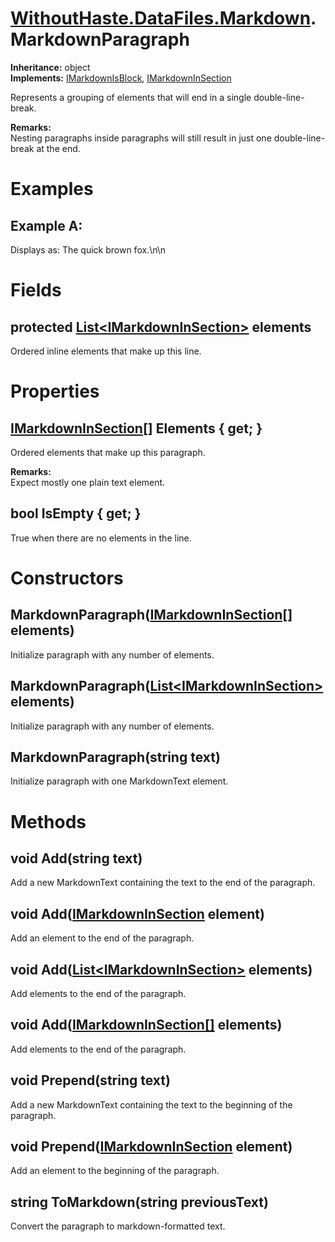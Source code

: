 # [WithoutHaste.DataFiles.Markdown](TableOfContents.WithoutHaste.DataFiles.Markdown.md).MarkdownParagraph

**Inheritance:** object  
**Implements:** [IMarkdownIsBlock](WithoutHaste.DataFiles.Markdown.IMarkdownIsBlock.md), [IMarkdownInSection](WithoutHaste.DataFiles.Markdown.IMarkdownInSection.md)  

Represents a grouping of elements that will end in a single double-line-break.  

**Remarks:**  
Nesting paragraphs inside paragraphs will still result in just one double-line-break at the end.  

# Examples

## Example A:

Displays as: The quick brown fox.\\n\\n  

# Fields

## protected [List&lt;IMarkdownInSection&gt;](https://docs.microsoft.com/en-us/dotnet/api/system.collections.generic.list-1) elements

Ordered inline elements that make up this line.  

# Properties

## [IMarkdownInSection[]](WithoutHaste.DataFiles.Markdown.IMarkdownInSection.md) Elements { get; }

Ordered elements that make up this paragraph.  

**Remarks:**  
Expect mostly one plain text element.  

## bool IsEmpty { get; }

True when there are no elements in the line.  

# Constructors

## MarkdownParagraph([IMarkdownInSection[]](WithoutHaste.DataFiles.Markdown.IMarkdownInSection.md) elements)

Initialize paragraph with any number of elements.  

## MarkdownParagraph([List&lt;IMarkdownInSection&gt;](https://docs.microsoft.com/en-us/dotnet/api/system.collections.generic.list-1) elements)

Initialize paragraph with any number of elements.  

## MarkdownParagraph(string text)

Initialize paragraph with one MarkdownText element.  

# Methods

## void Add(string text)

Add a new MarkdownText containing the text to the end of the paragraph.  

## void Add([IMarkdownInSection](WithoutHaste.DataFiles.Markdown.IMarkdownInSection.md) element)

Add an element to the end of the paragraph.  

## void Add([List&lt;IMarkdownInSection&gt;](https://docs.microsoft.com/en-us/dotnet/api/system.collections.generic.list-1) elements)

Add elements to the end of the paragraph.  

## void Add([IMarkdownInSection[]](WithoutHaste.DataFiles.Markdown.IMarkdownInSection.md) elements)

Add elements to the end of the paragraph.  

## void Prepend(string text)

Add a new MarkdownText containing the text to the beginning of the paragraph.  

## void Prepend([IMarkdownInSection](WithoutHaste.DataFiles.Markdown.IMarkdownInSection.md) element)

Add an element to the beginning of the paragraph.  

## string ToMarkdown(string previousText)

Convert the paragraph to markdown-formatted text.  

